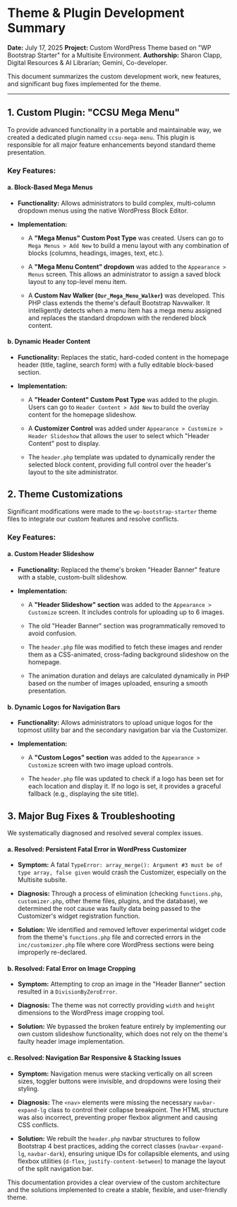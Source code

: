 # Theme & Plugin Development Summary

**Date:** July 17, 2025
**Project:** Custom WordPress Theme based on "WP Bootstrap Starter" for a Multisite Environment.
**Authorship:** Sharon Clapp, Digital Resources & AI Librarian; Gemini, Co-developer.

This document summarizes the custom development work, new features, and significant bug fixes implemented for the theme.

---

## 1. Custom Plugin: "CCSU Mega Menu"

To provide advanced functionality in a portable and maintainable way, we created a dedicated plugin named `ccsu-mega-menu`. This plugin is responsible for all major feature enhancements beyond standard theme presentation.

### Key Features:

#### a. Block-Based Mega Menus

* **Functionality:** Allows administrators to build complex, multi-column dropdown menus using the native WordPress Block Editor.

* **Implementation:**

    * A **"Mega Menus" Custom Post Type** was created. Users can go to `Mega Menus > Add New` to build a menu layout with any combination of blocks (columns, headings, images, text, etc.).

    * A **"Mega Menu Content" dropdown** was added to the `Appearance > Menus` screen. This allows an administrator to assign a saved block layout to any top-level menu item.

    * A **Custom Nav Walker (`Our_Mega_Menu_Walker`)** was developed. This PHP class extends the theme's default Bootstrap Navwalker. It intelligently detects when a menu item has a mega menu assigned and replaces the standard dropdown with the rendered block content.

#### b. Dynamic Header Content

* **Functionality:** Replaces the static, hard-coded content in the homepage header (title, tagline, search form) with a fully editable block-based section.

* **Implementation:**

    * A **"Header Content" Custom Post Type** was added to the plugin. Users can go to `Header Content > Add New` to build the overlay content for the homepage slideshow.

    * A **Customizer Control** was added under `Appearance > Customize > Header Slideshow` that allows the user to select which "Header Content" post to display.

    * The `header.php` template was updated to dynamically render the selected block content, providing full control over the header's layout to the site administrator.

## 2. Theme Customizations

Significant modifications were made to the `wp-bootstrap-starter` theme files to integrate our custom features and resolve conflicts.

### Key Features:

#### a. Custom Header Slideshow

* **Functionality:** Replaced the theme's broken "Header Banner" feature with a stable, custom-built slideshow.

* **Implementation:**

    * A **"Header Slideshow" section** was added to the `Appearance > Customize` screen. It includes controls for uploading up to 6 images.

    * The old "Header Banner" section was programmatically removed to avoid confusion.

    * The `header.php` file was modified to fetch these images and render them as a CSS-animated, cross-fading background slideshow on the homepage.

    * The animation duration and delays are calculated dynamically in PHP based on the number of images uploaded, ensuring a smooth presentation.

#### b. Dynamic Logos for Navigation Bars

* **Functionality:** Allows administrators to upload unique logos for the topmost utility bar and the secondary navigation bar via the Customizer.

* **Implementation:**

    * A **"Custom Logos" section** was added to the `Appearance > Customize` screen with two image upload controls.

    * The `header.php` file was updated to check if a logo has been set for each location and display it. If no logo is set, it provides a graceful fallback (e.g., displaying the site title).

## 3. Major Bug Fixes & Troubleshooting

We systematically diagnosed and resolved several complex issues.

#### a. Resolved: Persistent Fatal Error in WordPress Customizer

* **Symptom:** A fatal `TypeError: array_merge(): Argument #3 must be of type array, false given` would crash the Customizer, especially on the Multisite subsite.

* **Diagnosis:** Through a process of elimination (checking `functions.php`, `customizer.php`, other theme files, plugins, and the database), we determined the root cause was faulty data being passed to the Customizer's widget registration function.

* **Solution:** We identified and removed leftover experimental widget code from the theme's `functions.php` file and corrected errors in the `inc/customizer.php` file where core WordPress sections were being improperly re-declared.

#### b. Resolved: Fatal Error on Image Cropping

* **Symptom:** Attempting to crop an image in the "Header Banner" section resulted in a `DivisionByZeroError`.

* **Diagnosis:** The theme was not correctly providing `width` and `height` dimensions to the WordPress image cropping tool.

* **Solution:** We bypassed the broken feature entirely by implementing our own custom slideshow functionality, which does not rely on the theme's faulty header image implementation.

#### c. Resolved: Navigation Bar Responsive & Stacking Issues

* **Symptom:** Navigation menus were stacking vertically on all screen sizes, toggler buttons were invisible, and dropdowns were losing their styling.

* **Diagnosis:** The `<nav>` elements were missing the necessary `navbar-expand-lg` class to control their collapse breakpoint. The HTML structure was also incorrect, preventing proper flexbox alignment and causing CSS conflicts.

* **Solution:** We rebuilt the `header.php` navbar structures to follow Bootstrap 4 best practices, adding the correct classes (`navbar-expand-lg`, `navbar-dark`), ensuring unique IDs for collapsible elements, and using flexbox utilities (`d-flex`, `justify-content-between`) to manage the layout of the split navigation bar.

This documentation provides a clear overview of the custom architecture and the solutions implemented to create a stable, flexible, and user-friendly theme.
